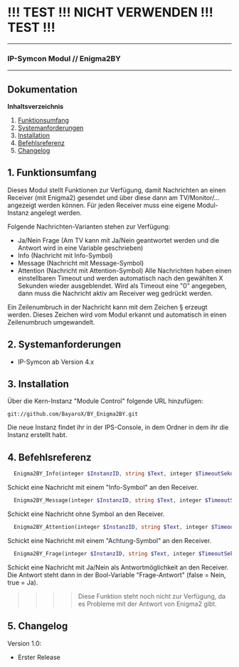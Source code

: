 # !!! TEST !!! NICHT VERWENDEN !!! TEST !!!
---

### IP-Symcon Modul // Enigma2BY
---

## Dokumentation

**Inhaltsverzeichnis**

1. [Funktionsumfang](#1-funktionsumfang) 
2. [Systemanforderungen](#2-systemanforderungen)
3. [Installation](#3-installation)
4. [Befehlsreferenz](#4-befehlsreferenz)
5. [Changelog](#5-changelog)


## 1. Funktionsumfang
Dieses Modul stellt Funktionen zur Verfügung, damit Nachrichten an einen Receiver (mit Enigma2)
gesendet und über diese dann am TV/Monitor/... angezeigt werden können. Für jeden Receiver muss
eine eigene Modul-Instanz angelegt werden.

Folgende Nachrichten-Varianten stehen zur Verfügung:
- Ja/Nein Frage (Am TV kann mit Ja/Nein geantwortet werden und die Antwort wird in eine Variable geschrieben)
- Info (Nachricht mit Info-Symbol)
- Message (Nachricht mit Message-Symbol)
- Attention (Nachricht mit Attention-Symbol)
Alle Nachrichten haben einen einstellbaren Timeout und werden automatisch nach den gewählten
X Sekunden wieder ausgeblendet. Wird als Timeout eine "0" angegeben, dann muss die Nachricht
aktiv am Receiver weg gedrückt werden.

Ein Zeilenumbruch in der Nachricht kann mit dem Zeichen § erzeugt werden. Dieses Zeichen
wird vom Modul erkannt und automatisch in einen Zeilenumbruch umgewandelt.


## 2. Systemanforderungen
- IP-Symcon ab Version 4.x


## 3. Installation
Über die Kern-Instanz "Module Control" folgende URL hinzufügen:

`git://github.com/BayaroX/BY_Enigma2BY.git`

Die neue Instanz findet ihr in der IPS-Console, in dem Ordner in dem ihr die Instanz erstellt habt.


## 4. Befehlsreferenz
```php
  Enigma2BY_Info(integer $InstanzID, string $Text, integer $TimeoutSekunden);
```
Schickt eine Nachricht mit einem "Info-Symbol" an den Receiver.

```php
  Enigma2BY_Message(integer $InstanzID, string $Text, integer $TimeoutSekunden);
```
Schickt eine Nachricht ohne Symbol an den Receiver.

```php
  Enigma2BY_Attention(integer $InstanzID, string $Text, integer $TimeoutSekunden);
```
Schickt eine Nachricht mit einem "Achtung-Symbol" an den Receiver.

```php
  Enigma2BY_Frage(integer $InstanzID, string $Text, integer $TimeoutSekunden);
```
Schickt eine Nachricht mit Ja/Nein als Antwortmöglichkeit an den Receiver.
Die Antwort steht dann in der Bool-Variable "Frage-Antwort" (false = Nein, true = Ja).
>>>> Diese Funktion steht noch nicht zur Verfügung, da es Probleme mit der Antwort von Enigma2 gibt.


## 5. Changelog
Version 1.0:
  - Erster Release